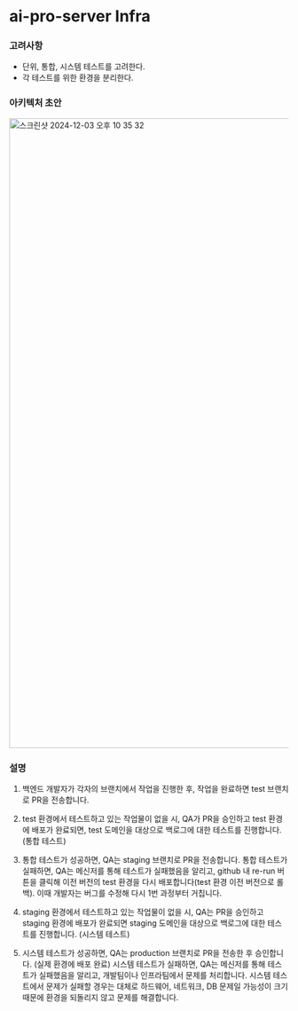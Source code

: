 # ai-pro-server Infra

### 고려사항
- 단위, 통합, 시스템 테스트를 고려한다.
- 각 테스트를 위한 환경을 분리한다.

### 아키텍처 초안
<img width="1135" alt="스크린샷 2024-12-03 오후 10 35 32" src="https://github.com/user-attachments/assets/1208ebb1-2021-4c95-a249-bd3a3e2031aa">

### 설명

1. 백엔드 개발자가 각자의 브랜치에서 작업을 진행한 후, 작업을 완료하면 test 브랜치로 PR을 전송합니다.

2. test 환경에서 테스트하고 있는 작업물이 없을 시, QA가 PR을 승인하고 test 환경에 배포가 완료되면, test 도메인을 대상으로 백로그에 대한 테스트를 진행합니다. (통합 테스트)

3. 통합 테스트가 성공하면, QA는 staging 브랜치로 PR을 전송합니다.
통합 테스트가 실패하면, QA는 메신저를 통해 테스트가 실패했음을 알리고, github 내 re-run 버튼을 클릭해 이전 버전의 test 환경을 다시 배포합니다(test 환경 이전 버전으로 롤백). 이때 개발자는 버그를 수정해 다시 1번 과정부터 거칩니다.

4. staging 환경에서 테스트하고 있는 작업물이 없을 시, QA는 PR을 승인하고 staging 환경에 배포가 완료되면 staging 도메인을 대상으로 백로그에 대한 테스트를 진행합니다. (시스템 테스트)

5. 시스템 테스트가 성공하면, QA는 production 브랜치로 PR을 전송한 후 승인합니다. (실제 환경에 배포 완료)
시스템 테스트가 실패하면, QA는 메신저를 통해 테스트가 실패했음을 알리고, 개발팀이나 인프라팀에서 문제를 처리합니다. 시스템 테스트에서 문제가 실패할 경우는 대체로 하드웨어, 네트워크, DB 문제일 가능성이 크기 때문에 환경을 되돌리지 않고 문제를 해결합니다.

